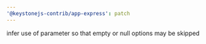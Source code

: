 ```yaml
---
'@keystonejs-contrib/app-express': patch
---
```


infer use of parameter so that empty or null options may be skipped
